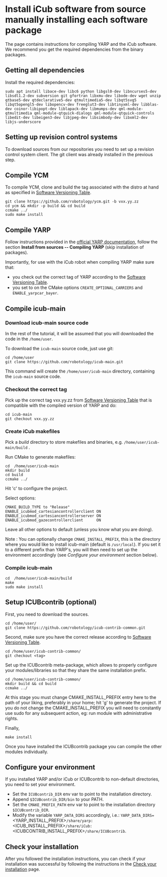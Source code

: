 # Install iCub software from source manually installing each software package

The page contains instructions for compiling YARP and the iCub software. We recommend you get the required dependencies from the binary packages.

## Getting all dependencies

Install the required dependencies:
~~~
sudo apt install libace-dev libc6 python libgsl0-dev libncurses5-dev libsdl1.2-dev subversion git gfortran libxmu-dev libode-dev wget unzip qtbase5-dev qtdeclarative5-dev qtmultimedia5-dev libqt5svg5 libqt5opengl5-dev libopencv-dev freeglut3-dev libtinyxml-dev libblas-dev coinor-libipopt-dev liblapack-dev libmumps-dev qml-module-qtmultimedia qml-module-qtquick-dialogs qml-module-qtquick-controls libedit-dev libeigen3-dev libjpeg-dev libsimbody-dev libxml2-dev libjs-underscore
~~~

## Setting up revision control systems

To download sources from our repositories you need to set up a revision
control system client. The git client was already installed in the previous step.

## Compile YCM

To compile YCM, clone and build the tag associated with
the distro at hand as specified in [Software Versioning
Table](../sw_versioning_table/index.md).

~~~
git clone https://github.com/robotology/ycm.git -b vxx.yy.zz
cd ycm && mkdir -p build && cd build
ccmake ../
sudo make install
~~~

## Compile YARP

Follow instructions provided in the [official YARP documentation](http://www.yarp.it/install_yarp_linux.html),
follow the section **Install from sources -- Compiling YARP** (skip
installation of packages).

Importantly, for use with the iCub robot when compiling YARP make sure
that:
* you check out the correct tag of YARP according to the [Software Versioning
Table](../sw_versioning_table/index.md).
* you set to on the CMake options `CREATE_OPTIONAL_CARRIERS` and `ENABLE_yarpcar_bayer`.

## Compile icub-main

### Download icub-main source code

In the rest of the tutorial, it will be assumed that you will downloaded
the code in the `/home/user`.

To download the `icub-main` source code, just use git:

~~~
cd /home/user
git clone https://github.com/robotology/icub-main.git
~~~

This command will create the `/home/user/icub-main` directory,
containing the `icub-main` source code.

### Checkout the correct tag

Pick up the correct tag vxx.yy.zz from [Software Versioning
Table](../sw_versioning_table/index.md) that is compatible with the
compiled version of YARP and do:

~~~
cd icub-main
git checkout vxx.yy.zz
~~~

### Create iCub makefiles

Pick a *build* directory to store makefiles and binaries, e.g.
`/home/user/icub-main/build` .

Run CMake to generate makefiles:
~~~
cd  /home/user/icub-main
mkdir build
cd build
ccmake ../
~~~

Hit 'c' to configure the project.

Select options:

~~~
CMAKE_BUILD_TYPE to "Release"
ENABLE_icubmod_cartesiancontrollerclient ON
ENABLE_icubmod_cartesiancontrollerserver ON
ENABLE_icubmod_gazecontrollerclient      ON
~~~

Leave all other options to default (unless you know what you are doing).

Note : You can optionally change `CMAKE_INSTALL_PREFIX`, this is the
directory where you would like to install icub-main (default is `/usr/local`).
If you set it to a different prefix than YARP's, you will then need to
set up the environment accordingly (see *Configure your environment* section below).

### Compile icub-main

~~~
cd  /home/user/icub-main/build
make
sudo make install
~~~

## Setup ICUBcontrib (optional)

First, you need to download the sources.

~~~
cd /home/user/
git clone https://github.com/robotology/icub-contrib-common.git
~~~

Second, make sure you have the correct release according to  [Software Versioning
Table](../sw_versioning_table/index.md).

~~~
cd /home/user/icub-contrib-common/
git checkout <tag>
~~~
Set up the ICUBcontrib meta-package, which allows to properly configure
your modules/libraries so that they share the same installation prefix.

~~~
cd /home/user/icub-contrib-common/
mkdir build && cd build
ccmake ../
~~~

At this stage you must change CMAKE\_INSTALL\_PREFIX entry here to the
path of your liking, preferably in your home; hit 'g' to generate the
project. If you do not change the CMAKE\_INSTALL\_PREFIX you will need
to constantly use sudo for any subsequent action, eg: run module with
administrative rights.

Finally,

~~~
make install
~~~

Once you have installed the ICUBcontrib package you can compile the
other modules individually.

## Configure your environment

If you installed YARP and/or iCub or ICUBcontrib to non-default
directories, you need to set your environment.

* Set the `ICUBcontrib_DIR` env var to point to the installation directory.
* Append `$ICUBcontrib_DIR/bin` to your PATH.
* Set the `CMAKE_PREFIX_PATH` env var to point to the installation directory `$ICUBcontrib_DIR`.
* Modify the variable `YARP_DATA_DIRS` accordingly, i.e.: `YARP_DATA_DIRS=`<YARP_INSTALL_PREFIX>`/share/yarp:`<ICUB_INSTALL_PREFIX>`/share/iCub:`<ICUBCONTRIB_INSTALL_PREFIX>`/share/ICUBcontrib`.

## Check your installation
After you followed the installation instructions, you can check if your installation was successful by following the instructions in the [Check your installation](./check_your_installation.md) page.

